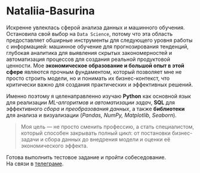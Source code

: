 # Nataliia-Basurina

Искренне увлеклась сферой анализа данных и машинного обучения. Остановила свой выбор на `Data Science`,
потому что эта область предоставляет обширные инструменты для следующего уровня работы с информацией: 
машинное обучение для прогнозирования тенденций, глубокая аналитика для выявления скрытых закономерностей и 
автоматизация процессов для создания реальной продуктовой ценности. Мое **экономическое образование и большой опыт в этой сфере**
являются прочным фундаментом, который позволяет мне не просто строить модели, но и понимать их бизнес-контекст, 
что критически важно для создания практических и эффективных решений.

Именно поэтому я целенаправленно изучаю **Python** как основной язык для реализации *ML-алгоритмов* и *автоматизации задач*, 
**SQL** для эффективного *сбора* и *преобразования данных*, а также **библиотеки** для анализа и визуализации (*Pandas, NumPy, Matplotlib, Seaborn*). 
> Моя цель — не просто сменить профессию, а стать специалистом, который способен закрывать полный цикл: от постановки бизнес-задачи и сбора данных до внедрения модели и оценки её экономического эффекта.

Готова выполнить тестовое задание и пройти собеседование.\
На связи в [телеграме](https://t.me/nbasurina).
